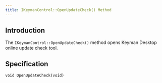 ```yaml
---
title: IKeymanControl::OpenUpdateCheck() Method
---
```


## Introduction

The `IKeymanControl::OpenUpdateCheck()` method opens Keyman Desktop
online update check tool.

## Specification

``` clike
void OpenUpdateCheck(void)
```
